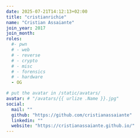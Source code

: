 ```yaml
---
date: 2025-07-21T14:12:13+02:00
title: "cristianrichie"
name: "Cristian Assaiante"
join_year: 2017
join_month:
roles:
  #- pwn
  # - web
  # - reverse
  # - crypto
  # - misc
  # - forensics
  # - hardware
  - OG

# put the avatar in /static/avatars/
avatar: # "/avatars/{{ urlize .Name }}.jpg"
social:
  mail: ""
  github: "https://github.com/cristianassaiante"
  linkedin: ""
  website: "https://cristianassaiante.github.io/"
---
```

